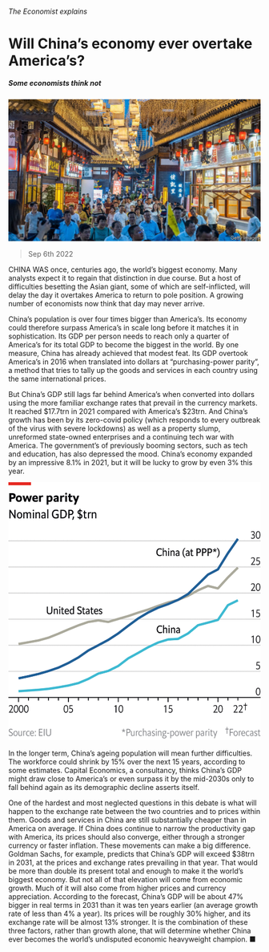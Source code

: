 ###### The Economist explains

# Will China’s economy ever overtake America’s? 

##### Some economists think not 

![image](images/20220910_BLP505.jpg) 

> Sep 6th 2022 

CHINA WAS once, centuries ago, the world’s biggest economy. Many analysts expect it to regain that distinction in due course. But a host of difficulties besetting the Asian giant, some of which are self-inflicted, will delay the day it overtakes America to return to pole position. A growing number of economists now think that day may never arrive.

China’s population is over four times bigger than America’s. Its economy could therefore surpass America’s in scale long before it matches it in sophistication. Its GDP per person needs to reach only a quarter of America’s for its total GDP to become the biggest in the world. By one measure, China has already achieved that modest feat. Its GDP overtook America’s in 2016 when translated into dollars at “purchasing-power parity”, a method that tries to tally up the goods and services in each country using the same international prices.

But China’s GDP still lags far behind America’s when converted into dollars using the more familiar exchange rates that prevail in the currency markets. It reached $17.7trn in 2021 compared with America’s $23trn. And China’s growth has been  by its zero-covid policy (which responds to every outbreak of the virus with severe lockdowns) as well as a property slump, unreformed state-owned enterprises and a continuing tech war with America. The government’s  of previously booming sectors, such as tech and education, has also depressed the mood. China’s economy expanded by an impressive 8.1% in 2021, but it will be lucky to grow by even 3% this year.

![image](images/20220910_WOC761.png) 


In the longer term, China’s ageing population will mean further difficulties. The workforce could shrink by 15% over the next 15 years, according to some estimates. Capital Economics, a consultancy, thinks China’s GDP might draw close to America’s or even surpass it by the mid-2030s only to fall behind again as its demographic decline asserts itself. 

One of the hardest and most neglected questions in this debate is what will happen to the exchange rate between the two countries and to prices within them. Goods and services in China are still substantially cheaper than in America on average. If China does continue to narrow the productivity gap with America, its prices should also converge, either through a stronger currency or faster inflation. These movements can make a big difference. Goldman Sachs, for example, predicts that China’s GDP will exceed $38trn in 2031, at the prices and exchange rates prevailing in that year. That would be more than double its present total and enough to make it the world’s biggest economy. But not all of that elevation will come from economic growth. Much of it will also come from higher prices and currency appreciation. According to the forecast, China’s GDP will be about 47% bigger in real terms in 2031 than it was ten years earlier (an average growth rate of less than 4% a year). Its prices will be roughly 30% higher, and its exchange rate will be almost 13% stronger. It is the combination of these three factors, rather than growth alone, that will determine whether China ever becomes the world’s undisputed economic heavyweight champion. ■

